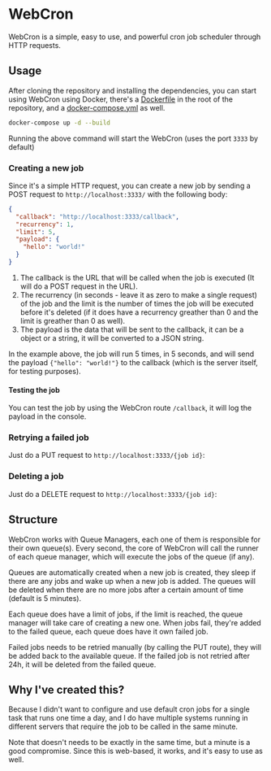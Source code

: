 # WebCron

WebCron is a simple, easy to use, and powerful cron job scheduler through HTTP requests.

## Usage

After cloning the repository and installing the dependencies, you can start using WebCron using Docker, there's a [Dockerfile](./Dockerfile) in the root of the repository, and a [docker-compose.yml](./docker-compose.yml) as well.

```sh
docker-compose up -d --build
```

Running the above command will start the WebCron (uses the port `3333` by default)

### Creating a new job

Since it's a simple HTTP request, you can create a new job by sending a POST request to `http://localhost:3333/` with the following body:

```json
{
  "callback": "http://localhost:3333/callback",
  "recurrency": 1,
  "limit": 5,
  "payload": {
    "hello": "world!"
  }
}
```

1. The callback is the URL that will be called when the job is executed (It will do a POST request in the URL).
2. The recurrency (in seconds - leave it as zero to make a single request) of the job and the limit is the number of times the job will be executed before it's deleted (if it does have a recurrency greather than 0 and the limit is greather than 0 as well).
3. The payload is the data that will be sent to the callback, it can be a object or a string, it will be converted to a JSON string.

In the example above, the job will run 5 times, in 5 seconds, and will send the payload `{"hello": "world!"}` to the callback (which is the server itself, for testing purposes).

#### Testing the job

You can test the job by using the WebCron route `/callback`, it will log the payload in the console.

### Retrying a failed job

Just do a PUT request to `http://localhost:3333/{job id}`:

### Deleting a job

Just do a DELETE request to `http://localhost:3333/{job id}`:

## Structure

WebCron works with Queue Managers, each one of them is responsible for their own queue(s). Every second, the core of WebCron will call the runner of each queue manager, which will execute the jobs of the queue (if any).

Queues are automatically created when a new job is created, they sleep if there are any jobs and wake up when a new job is added. The queues will be deleted when there are no more jobs after a certain amount of time (default is 5 minutes).

Each queue does have a limit of jobs, if the limit is reached, the queue manager will take care of creating a new one. When jobs fail, they're added to the failed queue, each queue does have it own failed job.

Failed jobs needs to be retried manually (by calling the PUT route), they will be added back to the available queue. If the failed job is not retried after 24h, it will be deleted from the failed queue.

## Why I've created this?

Because I didn't want to configure and use default cron jobs for a single task that runs one time a day, and I do have multiple systems running in different servers that require the job to be called in the same minute.

Note that doesn't needs to be exactly in the same time, but a minute is a good compromise. Since this is web-based, it works, and it's easy to use as well.
